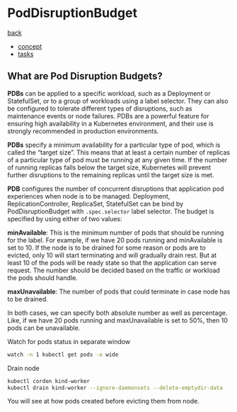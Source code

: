 # PodDisruptionBudget

[back](../README.md)

- [concept](https://kubernetes.io/docs/concepts/workloads/pods/disruptions/)
- [tasks](https://kubernetes.io/docs/tasks/run-application/configure-pdb/)

## What are Pod Disruption Budgets?

**PDBs** can be applied to a specific workload, such as a Deployment or StatefulSet, or to a group of workloads using a label selector. They can also be configured to tolerate different types of disruptions, such as maintenance events or node failures. PDBs are a powerful feature for ensuring high availability in a Kubernetes environment, and their use is strongly recommended in production environments.

**PDBs** specify a minimum availability for a particular type of pod, which is called the “target size”. This means that at least a certain number of replicas of a particular type of pod must be running at any given time. If the number of running replicas falls below the target size, Kubernetes will prevent further disruptions to the remaining replicas until the target size is met.

**PDB** configures the number of concurrent disruptions that application pod experiences when node is to be managed. Deployment, ReplicationController, ReplicaSet, StatefulSet can be bind by PodDisruptionBudget with `.spec.selector` label selector. The budget is specified by using either of two values:

**minAvailable**: This is the minimum number of pods that should be running for the label. For example, if we have 20 pods running and minAvailable is set to 10. If the node is to be drained for some reason or pods are to evicted, only 10 will start terminating and will gradually drain rest. But at least 10 of the pods will be ready state so that the application can serve request. The number should be decided based on the traffic or workload the pods should handle.

**maxUnavailable**: The number of pods that could terminate in case node has to be drained.

In both cases, we can specify both absolute number as well as percentage. Like, if we have 20 pods running and maxUnavailable is set to 50%, then 10 pods can be unavailable.

Watch for pods status in separate window

```bash
watch -n 1 kubectl get pods -o wide
```

Drain node

```bash
kubectl cordon kind-worker
kubectl drain kind-worker --ignore-daemonsets --delete-emptydir-data 
```

You will see at how pods created before evicting them from node.
